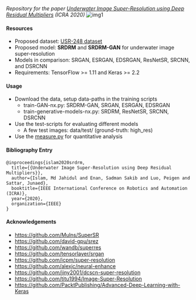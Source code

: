 *Repository for the paper [Underwater Image Super-Resolution using Deep Residual Multipliers](https://arxiv.org/pdf/1909.09437.pdf) (ICRA 2020)*
![img1](/data/fig1b.jpg)

#### Resources
- Proposed dataset: [USR-248 dataset](http://irvlab.cs.umn.edu/resources/usr-248-dataset)
- Proposed model: **SRDRM** and **SRDRM-GAN** for underwater image super-resolution
- Models in comparison: SRGAN, ESRGAN, EDSRGAN, ResNetSR, SRCNN, and DSRCNN
- Requirements: TensorFlow >= 1.11 and Keras >= 2.2


#### Usage
- Download the data, setup data-paths in the training scripts
	- train-GAN-nx.py: SRDRM-GAN, SRGAN, ESRGAN, EDSRGAN
	- train-generative-models-nx.py: SRDRM, ResNetSR, SRCNN, DSRCNN
- Use the test-scripts for evaluating different models
	- A few test images: data/test/ (ground-truth: high_res)
- Use the [measure.py](measure.py) for quantitative analysis


#### Bibliography Entry

	@inproceedings{islam2020srdrm,
	  title={{Underwater Image Super-Resolution using Deep Residual Multipliers}},
	  author={Islam, Md Jahidul and Enan, Sadman Sakib and Luo, Peigen and Sattar, Junaed},
	  booktitle={IEEE International Conference on Robotics and Automation (ICRA)},
	  year={2020},
	  organization={IEEE}
	}
	

#### Acknowledgements
- https://github.com/Mulns/SuperSR
- https://github.com/david-gpu/srez
- https://github.com/wandb/superres
- https://github.com/tensorlayer/srgan
- https://github.com/icpm/super-resolution
- https://github.com/alexjc/neural-enhance
- https://github.com/jiny2001/dcscn-super-resolution
- https://github.com/titu1994/Image-Super-Resolution
- https://github.com/PacktPublishing/Advanced-Deep-Learning-with-Keras


